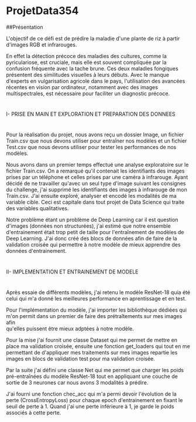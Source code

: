 # ProjetData354
##Présentation

  L'objectif de ce défi est de prédire la maladie d'une plante de riz à partir d'images RGB et infrarouges. 
  
En effet la détection précoce des maladies des cultures, comme la pyriculariose, est cruciale, mais elle est souvent compliquée par la confusion fréquente avec la tache brune. Ces deux maladies fongiques présentent des similitudes visuelles à leurs débuts. Avec le manque d'experts en vulgarisation agricole dans le pays, l'utilisation des avancées récentes en vision par ordinateur, notamment avec des images multispectrales, est nécessaire pour faciliter un diagnostic précoce.
 
#

I- PRISE EN MAIN ET EXPLORATION ET PREPARATION DES DONNEES

#

Pour la réalisation du projet, nous avons reçu un dossier Image, un fichier Train.csv que nous devons utiliser pour entraîner nos modèles et un fichier Test.csv que  nous devons utiliser pour tester les performances de nos modèles.

Nous avons dans un premier temps effectué une analyse exploratoire sur le fichier Train.csv. On a remarqué qu'il contenait les identifiants des images prises par un téléphone et celles prises par une caméra à infrarouge. Ayant décidé de ne travailler qu'avec un seul type d'image suivant les consignes du challenge, j'ai supprimé les identifiants des images à infrarouge de mon Train.csv. J'ai ensuite exploré, analyser et encodé les modalités de ma variable cible. Ceci est capitale dans tout projet de Data Science qui traite des variables qualitatives.

Notre problème étant un problème de Deep Learning car il est question d'images (données non structurées), j'ai estimé que notre ensemble d'entrainement était trop petit de taille pour l'entraînement de modèles de Deep Learning. J'ai donc créé des blocs de données afin de faire de la validation croisée qui permettre à notre modèle de mieux apprendre des données d'entrainement.  
#
II- IMPLEMENTATION ET ENTRAINEMENT DE MODELE

#
 Après essaie de différents modèles, j'ai retenu le modèle ResNet-18 quia été celui qui m'a donné les meilleures performance en aprentissage et en test.
 
 Pour l'implémentation du modèle, j'ai importer les bibliothèque dédiées qui m'on permit dans un premier de faire des prétraîtements sur mes images afin   
qu'elles puissent être mieux adptées à notre modèle.

Pour la mise j'ai fournit une classe Dataset qui me permet de mettre en place ma validation croisée, ensuite une fonction get_loaders qui tout en me permettant de d'appliquer mes traitements sur mes images repartie les images en blocs de validation test pour ma validation croisée.

Par la suite j'ai défini une classe Net qui me permet que charger les poids pré-entraînées du modèle ResNet-18 tout en appliquant une couche de sortie de 3 neurones car nous avons 3 modalités à prédire. 

J'ai fourni une fonction chec_acc qui m'a permi devoir l'évolution de la perte (CrossEntropyLoss) pour chaque epoch d'entrainement en fixant le seuil de perte à 1. Quand j'ai une perte inférieure à 1, je garde le poids associés à cette perte.









